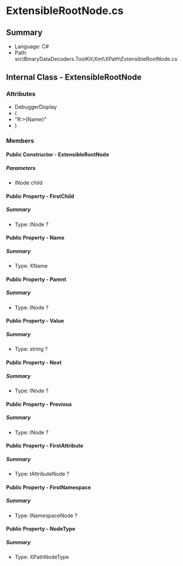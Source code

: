 ﻿# ExtensibleRootNode.cs

## Summary

* Language: C#
* Path: src\BinaryDataDecoders.ToolKit\Xml\XPath\ExtensibleRootNode.cs

## Internal Class - ExtensibleRootNode

### Attributes

 - DebuggerDisplay
 - (
 - "R:>{Name}"
 - )

### Members

#### Public Constructor - ExtensibleRootNode

#####  Parameters

 - INode child 

#### Public Property - FirstChild

##### Summary

 * Type: INode ? 

#### Public Property - Name

##### Summary

 * Type: XName 

#### Public Property - Parent

##### Summary

 * Type: INode ? 

#### Public Property - Value

##### Summary

 * Type: string ? 

#### Public Property - Next

##### Summary

 * Type: INode ? 

#### Public Property - Previous

##### Summary

 * Type: INode ? 

#### Public Property - FirstAttribute

##### Summary

 * Type: IAttributeNode ? 

#### Public Property - FirstNamespace

##### Summary

 * Type: INamespaceNode ? 

#### Public Property - NodeType

##### Summary

 * Type: XPathNodeType 

